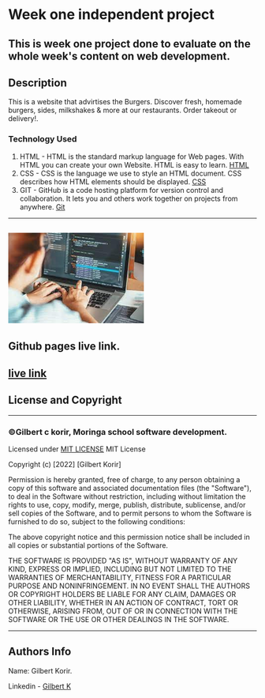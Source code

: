 # Week one independent project

This is week one project done to evaluate on the whole week's content on web development.
---
## Description
<p>This is  a website that advirtises the Burgers. Discover fresh, homemade burgers, sides, milkshakes & more at our restaurants. Order takeout or delivery!.</p>

### Technology Used
1. HTML - HTML is the standard markup language for Web pages. With HTML you can create your own Website. HTML is easy to learn. [HTML](https://www.w3schools.com/html/)
2. CSS - CSS is the language we use to style an HTML document. CSS describes how HTML elements should be displayed. [CSS](https://www.w3schools.com/css/)
3. GIT - GitHub is a code hosting platform for version control and collaboration. It lets you and others work together on projects from anywhere. [Git](https://docs.github.com/en/get-started/quickstart/)

---
![cod](img/cod.jpeg)
---
Github pages live link.
---
[live link](https://100jared.github.io/independent-project/)
---
## License and Copyright
---
### ©Gilbert c korir, Moringa school software development.

Licensed under [MIT LICENSE](LICENSE)
MIT License

Copyright (c) [2022] [Gilbert Korir]

Permission is hereby granted, free of charge, to any person obtaining a copy
of this software and associated documentation files (the "Software"), to deal
in the Software without restriction, including without limitation the rights
to use, copy, modify, merge, publish, distribute, sublicense, and/or sell
copies of the Software, and to permit persons to whom the Software is
furnished to do so, subject to the following conditions:

The above copyright notice and this permission notice shall be included in all
copies or substantial portions of the Software.

THE SOFTWARE IS PROVIDED "AS IS", WITHOUT WARRANTY OF ANY KIND, EXPRESS OR
IMPLIED, INCLUDING BUT NOT LIMITED TO THE WARRANTIES OF MERCHANTABILITY,
FITNESS FOR A PARTICULAR PURPOSE AND NONINFRINGEMENT. IN NO EVENT SHALL THE
AUTHORS OR COPYRIGHT HOLDERS BE LIABLE FOR ANY CLAIM, DAMAGES OR OTHER
LIABILITY, WHETHER IN AN ACTION OF CONTRACT, TORT OR OTHERWISE, ARISING FROM,
OUT OF OR IN CONNECTION WITH THE SOFTWARE OR THE USE OR OTHER DEALINGS IN THE
SOFTWARE.

---
## Authors Info
Name: Gilbert Korir.

Linkedin - [Gilbert K](https://www.linkedin.com/public-profile/settings)

